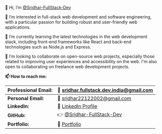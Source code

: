 👋 Hi, I’m [@Sridhar-FullStack-Dev](https://github.com/Sridhar-FullStack-Dev/Sridhar-FullStack-Dev/)

👀 I’m interested in full-stack web development and software engineering, with a particular passion for building robust and user-friendly web applications.

🌱 I’m currently learning the latest technologies in the web development stack, including front-end frameworks like React and back-end technologies such as Node.js and Express.

💞️ I’m looking to collaborate on open-source web projects, especially those related to improving user experiences and accessibility on the web. I'm also open to collaborating on freelance web development projects.

**📫 How to reach me:**

| **Professional Email:** | 📧 sridhar.fullstack.dev.india@gmail.com 
|-------------------------|----------------------------------------
| **Personal Email:**     | 📧 sridhar22122002@gmail.com            
| **LinkedIn:**           | 🔗 [LinkedIn Profile](https://www.linkedin.com/in/sridhar-egambaram-1720721a8/) |
| **GitHub:**             | 👉 [@Sridhar-FullStack-Dev](https://github.com/Sridhar-FullStack-Dev/Sridhar-FullStack-Dev/)              
| **Portfolio:**          | 💼 [Portfolio](https://sridhar-web-community.web.app/) 

